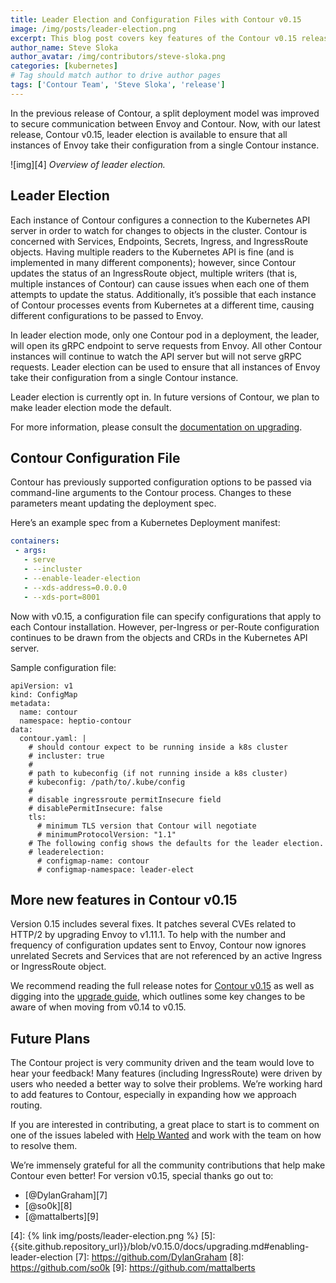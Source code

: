```yaml
---
title: Leader Election and Configuration Files with Contour v0.15
image: /img/posts/leader-election.png
excerpt: This blog post covers key features of the Contour v0.15 release including leader election and the Contour configuration file.
author_name: Steve Sloka
author_avatar: /img/contributors/steve-sloka.png
categories: [kubernetes]
# Tag should match author to drive author pages
tags: ['Contour Team', 'Steve Sloka', 'release']
---
```


In the previous release of Contour, a split deployment model was improved to secure communication between Envoy and Contour. Now, with our latest release, Contour v0.15, leader election is available to ensure that all instances of Envoy take their configuration from a single Contour instance.

![img][4]
*Overview of leader election.*

## Leader Election

Each instance of Contour configures a connection to the Kubernetes API server in order to watch for changes to objects in the cluster. Contour is concerned with Services, Endpoints, Secrets, Ingress, and IngressRoute objects. Having multiple readers to the Kubernetes API is fine (and is implemented in many different components); however, since Contour updates the status of an IngressRoute object, multiple writers (that is, multiple instances of Contour) can cause issues when each one of them attempts to update the status. Additionally, it’s possible that each instance of Contour processes events from Kubernetes at a different time, causing different configurations to be passed to Envoy.

In leader election mode, only one Contour pod in a deployment, the leader, will open its gRPC endpoint to serve requests from Envoy. All other Contour instances will continue to watch the API server but will not serve gRPC requests. Leader election can be used to ensure that all instances of Envoy take their configuration from a single Contour instance.

Leader election is currently opt in. In future versions of Contour, we plan to make leader election mode the default.

For more information, please consult the [documentation on upgrading]().

## Contour Configuration File

Contour has previously supported configuration options to be passed via command-line arguments to the Contour process. Changes to these parameters meant updating the deployment spec. 

Here’s an example spec from a Kubernetes Deployment manifest:

```yaml
containers:
 - args:
   - serve
   - --incluster
   - --enable-leader-election
   - --xds-address=0.0.0.0
   - --xds-port=8001
```

Now with v0.15, a configuration file can specify configurations that apply to each Contour installation. However, per-Ingress or per-Route configuration continues to be drawn from the objects and CRDs in the Kubernetes API server.

Sample configuration file:

```
apiVersion: v1
kind: ConfigMap
metadata:
  name: contour
  namespace: heptio-contour
data:
  contour.yaml: |
    # should contour expect to be running inside a k8s cluster
    # incluster: true
    #
    # path to kubeconfig (if not running inside a k8s cluster)
    # kubeconfig: /path/to/.kube/config
    #
    # disable ingressroute permitInsecure field
    # disablePermitInsecure: false
    tls:
      # minimum TLS version that Contour will negotiate
      # minimumProtocolVersion: "1.1"
    # The following config shows the defaults for the leader election.
    # leaderelection:
      # configmap-name: contour
      # configmap-namespace: leader-elect
```

## More new features in Contour v0.15

Version 0.15 includes several fixes. It patches several CVEs related to HTTP/2 by upgrading Envoy to v1.11.1. To help with the number and frequency of configuration updates sent to Envoy, Contour now ignores unrelated Secrets and Services that are not referenced by an active Ingress or IngressRoute object.

We recommend reading the full release notes for [Contour v0.15][1] as well as digging into the [upgrade guide][2], which outlines some key changes to be aware of when moving from v0.14 to v0.15.

## Future Plans

The Contour project is very community driven and the team would love to hear your feedback! Many features (including IngressRoute) were driven by users who needed a better way to solve their problems. We’re working hard to add features to Contour, especially in expanding how we approach routing. 

If you are interested in contributing, a great place to start is to comment on one of the issues labeled with [Help Wanted][3] and work with the team on how to resolve them.

We’re immensely grateful for all the community contributions that help make Contour even better! For version v0.15, special thanks go out to:

- [@DylanGraham][7]
- [@so0k][8]
- [@mattalberts][9]

[1]: {{site.github.repository_url}}/releases/tag/v0.15.0
[2]: {{site.github.repository_url}}/blob/v0.15.0/docs/upgrading.md
[3]: {{site.github.repository_url}}/issues?q=is%3Aopen+is%3Aissue+label%3A%22help+wanted%22
[4]: {% link img/posts/leader-election.png %}
[5]: {{site.github.repository_url}}/blob/v0.15.0/docs/upgrading.md#enabling-leader-election
[7]: https://github.com/DylanGraham
[8]: https://github.com/so0k
[9]: https://github.com/mattalberts
